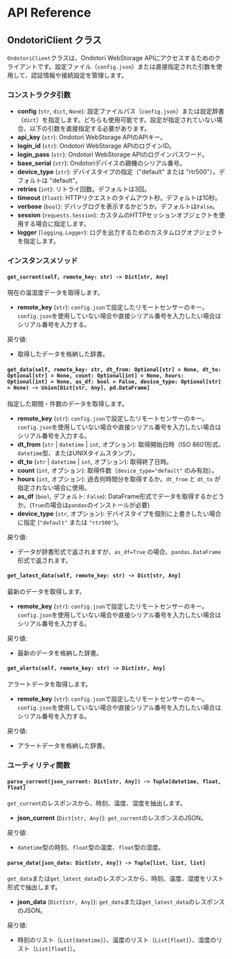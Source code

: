 # API Reference

## OndotoriClient クラス

`OndotoriClient`クラスは、Ondotori WebStorage APIにアクセスするためのクライアントです。設定ファイル（`config.json`）または直接指定された引数を使用して、認証情報や接続設定を管理します。

### コンストラクタ引数

* **config** (`str`, `dict`, `None`): 設定ファイルパス（`config.json`）または設定辞書（`dict`）を指定します。どちらも使用可能です。設定が指定されていない場合、以下の引数を直接指定する必要があります。
* **api\_key** (`str`): Ondotori WebStorage APIのAPIキー。
* **login\_id** (`str`): Ondotori WebStorage APIのログインID。
* **login\_pass** (`str`): Ondotori WebStorage APIのログインパスワード。
* **base\_serial** (`str`): Ondotoriデバイスの親機のシリアル番号。
* **device\_type** (`str`): デバイスタイプの指定（"default" または "rtr500"）。デフォルトは "default"。
* **retries** (`int`): リトライ回数。デフォルトは3回。
* **timeout** (`float`): HTTPリクエストのタイムアウト秒。デフォルトは10秒。
* **verbose** (`bool`): デバッグログを表示するかどうか。デフォルトは`False`。
* **session** (`requests.Session`): カスタムのHTTPセッションオブジェクトを使用する場合に指定します。
* **logger** (`logging.Logger`): ログを出力するためのカスタムログオブジェクトを指定します。

### インスタンスメソッド

#### `get_current(self, remote_key: str) -> Dict[str, Any]`

現在の温湿度データを取得します。

* **remote\_key** (`str`): ```config.json```で設定したリモートセンサーのキー。```config.json```を使用していない場合や直接シリアル番号を入力したい場合はシリアル番号を入力する。

戻り値:

* 取得したデータを格納した辞書。

#### `get_data(self, remote_key: str, dt_from: Optional[str] = None, dt_to: Optional[str] = None, count: Optional[int] = None, hours: Optional[int] = None, as_df: bool = False, device_type: Optional[str] = None) -> Union[Dict[str, Any], pd.DataFrame]`

指定した期間・件数のデータを取得します。

* **remote_key** (`str`): ```config.json```で設定したリモートセンサーのキー。```config.json```を使用していない場合や直接シリアル番号を入力したい場合はシリアル番号を入力する。
* **dt_from** (`str` | `datetime` | `int`, オプション): 取得開始日時（ISO 8601形式、`datetime`型、またはUNIXタイムスタンプ）。
* **dt_to** (`str` | `datetime` | `int`, オプション): 取得終了日時。
* **count** (`int`, オプション): 取得件数（`device_type="default"` のみ有効）。
* **hours** (`int`, オプション): 過去何時間分を取得するか。`dt_from` と `dt_to` が指定されない場合に使用。
* **as_df** (`bool`, デフォルト: `False`): DataFrame形式でデータを取得するかどうか。(```True```の場合は```pandas```のインストールが必要)
* **device_type** (`str`, オプション): デバイスタイプを個別に上書きしたい場合に指定 (`"default"` または `"rtr500"`)。

戻り値:

* データが辞書形式で返されますが、`as_df=True` の場合、`pandas.DataFrame` 形式で返されます。

#### `get_latest_data(self, remote_key: str) -> Dict[str, Any]`

最新のデータを取得します。

* **remote\_key** (`str`): ```config.json```で設定したリモートセンサーのキー。```config.json```を使用していない場合や直接シリアル番号を入力したい場合はシリアル番号を入力する。

戻り値:

* 最新のデータを格納した辞書。

#### `get_alerts(self, remote_key: str) -> Dict[str, Any]`

アラートデータを取得します。

* **remote\_key** (`str`): ```config.json```で設定したリモートセンサーのキー。```config.json```を使用していない場合や直接シリアル番号を入力したい場合はシリアル番号を入力する。

戻り値:

* アラートデータを格納した辞書。

### ユーティリティ関数

#### `parse_current(json_current: Dict[str, Any]) -> Tuple[datetime, float, float]`

`get_current`のレスポンスから、時刻、温度、湿度を抽出します。

* **json\_current** (`Dict[str, Any]`): `get_current`のレスポンスのJSON。

戻り値:

* `datetime`型の時刻、`float`型の温度、`float`型の湿度。

#### `parse_data(json_data: Dict[str, Any]) -> Tuple[list, list, list]`

`get_data`または`get_latest_data`のレスポンスから、時刻、温度、湿度をリスト形式で抽出します。

* **json\_data** (`Dict[str, Any]`): `get_data`または`get_latest_data`のレスポンスのJSON。

戻り値:

* 時刻のリスト（`List[datetime]`）、温度のリスト（`List[float]`）、湿度のリスト（`List[float]`）。
